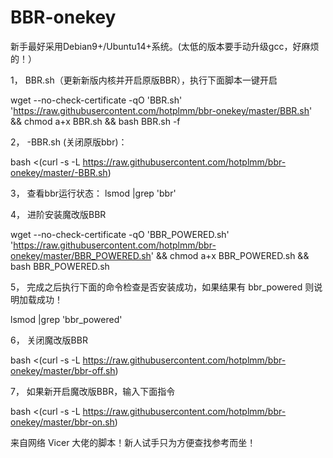 # BBR-onekey

新手最好采用Debian9+/Ubuntu14+系统。(太低的版本要手动升级gcc，好麻烦的！）

1， BBR.sh（更新新版内核并开启原版BBR），执行下面脚本一键开启

wget --no-check-certificate -qO 'BBR.sh' 'https://raw.githubusercontent.com/hotplmm/bbr-onekey/master/BBR.sh' && chmod a+x BBR.sh && bash BBR.sh -f

2， -BBR.sh   (关闭原版bbr)：

bash <(curl -s -L https://raw.githubusercontent.com/hotplmm/bbr-onekey/master/-BBR.sh)

3， 查看bbr运行状态： lsmod |grep 'bbr'

4， 进阶安装魔改版BBR

wget --no-check-certificate -qO 'BBR_POWERED.sh' 'https://raw.githubusercontent.com/hotplmm/bbr-onekey/master/BBR_POWERED.sh' && chmod a+x BBR_POWERED.sh && bash BBR_POWERED.sh

5， 完成之后执行下面的命令检查是否安装成功，如果结果有 bbr_powered 则说明加载成功！

lsmod |grep 'bbr_powered'

6， 关闭魔改版BBR

bash <(curl -s -L https://raw.githubusercontent.com/hotplmm/bbr-onekey/master/bbr-off.sh)

7， 如果新开启魔改版BBR，输入下面指令

bash <(curl -s -L https://raw.githubusercontent.com/hotplmm/bbr-onekey/master/bbr-on.sh)

来自网络 Vicer 大佬的脚本！新人试手只为方便查找参考而坐！
